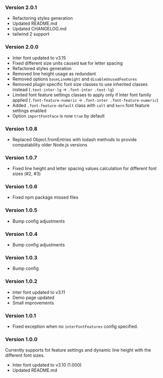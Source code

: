 ### Version 2.0.1

- Refactoring styles generation
- Updated README.md
- Updated CHANGELOG.md
- tailwind 2 support

### Version 2.0.0

-   Inter font updated to v3.15
-   Fixed different size units caused `NaN` for letter spacing
-   Refactored styles generation
-   Removed line height usage as redundant
-   Removed options `baseLineHeight` and `disableUnusedFeatures`
-   Removed plugin specific font size classes to use inherited classes instead (`.text-inter-lg` → `.font-inter .text-lg`)
-   Limited font feature settings classes to apply only if Inter font family applied (`.font-feature-numeric` → `.font-inter .font-feature-numeric`)
-   Added `.font-feature-default` class with `calt` and `kern` font feature settings enabled
-   Option `importFontFace` is now `true` by default

### Version 1.0.8

-   Replaced Object.fromEntries with lodash methods to provide compatability older Node.js versions

### Version 1.0.7

-   Fixed line height and letter spacing values calculation for different font sizes (#2, #3)

### Version 1.0.6

-   Fixed npm package missed files

### Version 1.0.5

-   Bump config adjustments

### Version 1.0.4

-   Bump config adjustments

### Version 1.0.3

-   Bump config

### Version 1.0.2

-   Inter font updated to v3.11
-   Demo page updated
-   Small improvements

### Version 1.0.1

-   Fixed exception when no `interFontFeatures` config specified.

### Version 1.0.0

Currently supports fot feature settings and dynamic line height with the different font sizes.

-   Inter font updated to v3.10 (1.000)
-   Updated README.md
